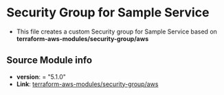  # Security Group for Sample Service
 * This file creates a custom Security group for Sample Service  based on **terraform-aws-modules/security-group/aws**
 ## Source Module info
 - **version**: = "5.1.0"
 - **Link**:  [terraform-aws-modules/security-group/aws](github.com/terraform-aws-modules/security-group/aws)
